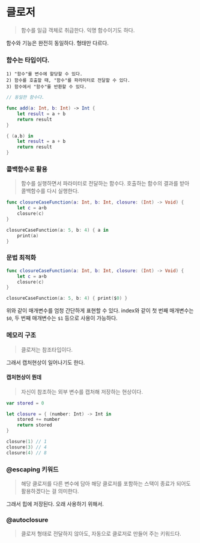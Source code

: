 # 클로저

> 함수를 일급 객체로 취급한다. 익명 함수이기도 하다.

함수와 기능은 완전히 동일하다. 형태만 다르다.

### 함수는 타입이다.

    1) "함수"를 변수에 할당할 수 있다.
    2) 함수를 호출할 때, "함수"를 파라미터로 전달할 수 있다.
    3) 함수에서 "함수"를 반환할 수 있다.

```swift
// 동일한 함수다.

func add(a: Int, b: Int) -> Int {
    let result = a + b
    return result
}

{ (a,b) in
    let result = a + b
    return result
}
```

### 콜백함수로 활용

> 함수를 실행하면서 파라미터로 전달하는 함수다. 호출하는 함수의 결과를 받아 콜백함수를 다시 실행한다.

```swift
func closureCaseFunction(a: Int, b: Int, closure: (Int) -> Void) {
    let c = a+b
    closure(c)
}

closureCaseFunction(a: 5, b: 4) { a in
    print(a)
}
```

### 문법 최적화

```swift
func closureCaseFunction(a: Int, b: Int, closure: (Int) -> Void) {
    let c = a+b
    closure(c)
}

closureCaseFunction(a: 5, b: 4) { print($0) }
```

위와 같이 매개변수를 엄청 간단하게 표현할 수 있다.
index와 같이 첫 번째 매개변수는 `$0`, 두 번째 매개변수는 `$1` 등으로 사용이 가능하다.

### 메모리 구조

> 클로저는 참조타입이다.

그래서 캡처현상이 일어나기도 한다.

#### 캡처현상이 뭔데

> 자신이 참조하는 외부 변수를 캡처해 저장하는 현상이다.

```swift
var stored = 0

let closure = { (number: Int) -> Int in
    stored += number
    return stored
}

closure(1) // 1
closure(3) // 4
closure(4) // 8
```

### @escaping 키워드

> 해당 클로저를 다른 변수에 담아 해당 클로저를 포함하는 스택이 종료가 되어도 활용하겠다는 걸 의미한다.

그래서 힙에 저장된다. 오래 사용하기 위해서.

### @autoclosure

> 클로저 형태로 전달하지 않아도, 자동으로 클로저로 만들어 주는 키워드다.
